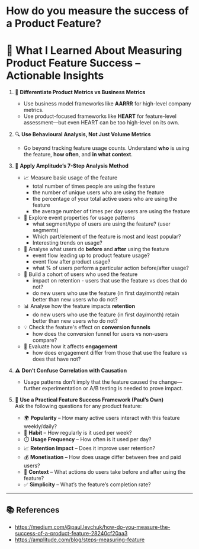  # How do you measure the success of a Product Feature?

# 📘 What I Learned About Measuring Product Feature Success – Actionable Insights

1. 🧭 **Differentiate Product Metrics vs Business Metrics**  
   - Use business model frameworks like **AARRR** for high-level company metrics.  
   - Use product-focused frameworks like **HEART** for feature-level assessment—but even HEART can be too high-level on its own.

2. 🔍 **Use Behavioural Analysis, Not Just Volume Metrics**  
   - Go beyond tracking feature usage counts. Understand **who** is using the feature, **how often**, and **in what context**.

3. 🧠 **Apply Amplitude’s 7-Step Analysis Method**  
   - 📈 Measure basic usage of the feature
        - total number of times people are using the feature
        - the number of unique users who are using the feature 
        - the percentage of your total active users who are using the feature
        - the average number of times per day users are using the feature
   - 🧬 Explore event properties for usage patterns 
        - what segment/type of users are using the feature? (user segments)
        - Which part/element of the feature is most and least popular?
        - Interesting trends on usage?
   - 🔁 Analyse what users do **before** and **after** using the feature 
        - event flow leading up to product feature usage?
        - event flow after product usage?
        - what % of users perform a particular action before/after usage?
   - 👥 Build a cohort of users who used the feature  
        - impact on retention - users that use the feature vs does that do not?
        - do new users who use the feature (in first day/month) retain better than new users who do not?
   - 📊 Analyse how the feature impacts **retention**  
        - do new users who use the feature (in first day/month) retain better than new users who do not?
   - 💡 Check the feature's effect on **conversion funnels**  
        - how does the conversion funnel for users vs non-users compare?
   - 🔄 Evaluate how it affects **engagement**
        - how does engagement differ from those that use the feature vs does that have not?

4. ⚠️ **Don’t Confuse Correlation with Causation**  
   - Usage patterns don’t imply that the feature caused the change—further experimentation or A/B testing is needed to prove impact.

5. 🧰 **Use a Practical Feature Success Framework (Paul’s Own)**  
   Ask the following questions for any product feature:
   - 🌍 **Popularity** – How many active users interact with this feature weekly/daily?  
   - 🔁 **Habit** – How regularly is it used per week?  
   - ⏱️ **Usage Frequency** – How often is it used per day?  
   - 📈 **Retention Impact** – Does it improve user retention?  
   - 💰 **Monetisation** – How does usage differ between free and paid users?  
   - 🧭 **Context** – What actions do users take before and after using the feature?  
   - ✅ **Simplicity** – What’s the feature’s completion rate?

---
## 📚 References

- https://medium.com/@paul.levchuk/how-do-you-measure-the-success-of-a-product-feature-28240cf20aa3
- https://amplitude.com/blog/steps-measuring-feature
